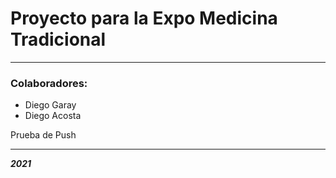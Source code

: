 # Proyecto para la Expo Medicina Tradicional

___

### Colaboradores:

- Diego Garay
- Diego Acosta

Prueba de Push

___

***2021***